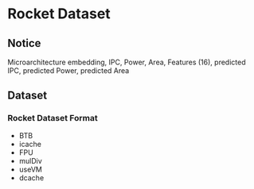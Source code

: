 # Rocket Dataset

## Notice

Microarchitecture embedding, IPC, Power, Area, Features (16), predicted IPC, predicted Power, predicted Area

## Dataset

### Rocket Dataset Format
- BTB
- icache
- FPU
- mulDiv
- useVM
- dcache
